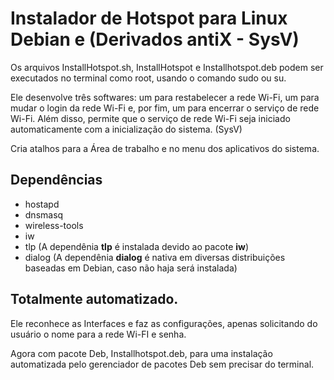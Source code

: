 # Instalador de Hotspot para Linux Debian e (Derivados antiX - SysV)

Os arquivos InstallHotspot.sh, InstallHotspot e Installhotspot.deb  podem ser executados no terminal como root, usando o comando sudo ou su.

Ele desenvolve três softwares: um para restabelecer a rede Wi-Fi, um para mudar o login da rede Wi-Fi e, por fim, um para encerrar o serviço de rede Wi-Fi. Além disso, permite que o serviço de rede Wi-Fi seja iniciado automaticamente com a inicialização do sistema. (SysV)

Cria atalhos para a Área de trabalho e no menu dos aplicativos do sistema.

## Dependências

- hostapd
- dnsmasq
- wireless-tools
- iw
- tlp (A dependênia **tlp** é instalada devido ao pacote **iw**)
- dialog (A dependênia **dialog** é nativa em diversas distribuições baseadas em Debian, caso não haja será instalada)

## Totalmente automatizado.

Ele reconhece as Interfaces e faz as configurações, apenas solicitando do usuário o nome para a rede Wi-FI e senha.

Agora com pacote Deb, Installhotspot.deb, para uma instalação automatizada pelo gerenciador de pacotes Deb sem precisar do terminal.
